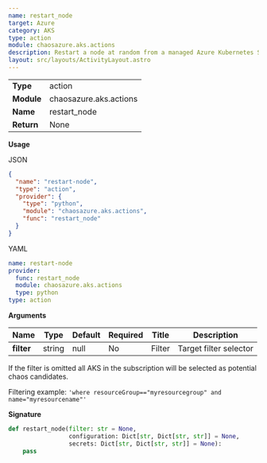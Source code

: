 ```yaml
---
name: restart_node
target: Azure
category: AKS
type: action
module: chaosazure.aks.actions
description: Restart a node at random from a managed Azure Kubernetes Service
layout: src/layouts/ActivityLayout.astro
---
```


|            |                        |
| ---------- | ---------------------- |
| **Type**   | action                 |
| **Module** | chaosazure.aks.actions |
| **Name**   | restart_node           |
| **Return** | None                   |

**Usage**

JSON

```json
{
  "name": "restart-node",
  "type": "action",
  "provider": {
    "type": "python",
    "module": "chaosazure.aks.actions",
    "func": "restart_node"
  }
}
```

YAML

```yaml
name: restart-node
provider:
  func: restart_node
  module: chaosazure.aks.actions
  type: python
type: action
```

**Arguments**

| Name       | Type   | Default | Required | Title  | Description            |
| ---------- | ------ | ------- | -------- | ------ | ---------------------- |
| **filter** | string | null    | No       | Filter | Target filter selector |

If the filter is omitted all AKS in the subscription will be selected as potential chaos candidates.

Filtering example:
`'where resourceGroup=="myresourcegroup" and name="myresourcename"'`

**Signature**

```python
def restart_node(filter: str = None,
                 configuration: Dict[str, Dict[str, str]] = None,
                 secrets: Dict[str, Dict[str, str]] = None):
    pass
```
